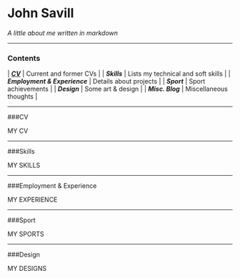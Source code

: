 
# John Savill 
*A little about me written in markdown*

***

### Contents

| [__*CV*__](https://john-savill.github.io/#CV) | Current and former CVs |
| __*Skills*__ | Lists my technical and soft skills |
| __*Employment & Experience*__ | Details about projects |
| __*Sport*__ | Sport achievements |
| __*Design*__ | Some art & design |
| __*Misc. Blog*__ | Miscellaneous thoughts |

***
###CV

MY CV

***
###Skills

MY SKILLS

***
###Employment & Experience

MY EXPERIENCE

***
###Sport

MY SPORTS

***
###Design

MY DESIGNS
